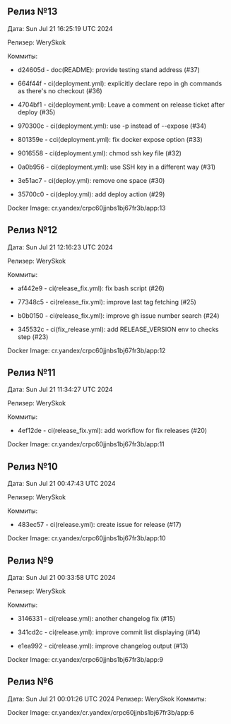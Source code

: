 ## Релиз №13
Дата: Sun Jul 21 16:25:19 UTC 2024

Релизер: WerySkok

Коммиты:

* d24605d - doc(README): provide testing stand address (#37)

* 664f44f - ci(deployment.yml): explicitly declare repo in gh commands as there's no checkout (#36)

* 4704bf1 - ci(deployment.yml): Leave a comment on release ticket after deploy (#35)

* 970300c - ci(deployment.yml): use -p instead of --expose (#34)

* 801359e - cci(deployment.yml): fix docker expose option (#33)

* 9016558 - ci(deployment.yml): chmod ssh key file (#32)

* 0a0b956 - ci(deployment.yml): use SSH key in a different way (#31)

* 3e51ac7 - ci(deploy.yml): remove one space (#30)

* 35700c0 - ci(deploy.yml): add deploy action (#29)

Docker Image: cr.yandex/crpc60jjnbs1bj67fr3b/app:13

## Релиз №12
Дата: Sun Jul 21 12:16:23 UTC 2024

Релизер: WerySkok

Коммиты:

* af442e9 - ci(release_fix.yml): fix bash script (#26)

* 77348c5 - ci(release_fix.yml): improve last tag fetching (#25)

* b0b0150 - ci(release_fix.yml): improve gh issue number search (#24)

* 345532c - ci(fix_release.yml): add RELEASE_VERSION env to checks step (#23)

Docker Image: cr.yandex/crpc60jjnbs1bj67fr3b/app:12

## Релиз №11
Дата: Sun Jul 21 11:34:27 UTC 2024

Релизер: WerySkok

Коммиты:

* 4ef12de - ci(release_fix.yml): add workflow for fix releases (#20)

Docker Image: cr.yandex/crpc60jjnbs1bj67fr3b/app:11

## Релиз №10
Дата: Sun Jul 21 00:47:43 UTC 2024

Релизер: WerySkok

Коммиты:

* 483ec57 - ci(release.yml): create issue for release (#17)

Docker Image: cr.yandex/crpc60jjnbs1bj67fr3b/app:10

## Релиз №9
Дата: Sun Jul 21 00:33:58 UTC 2024

Релизер: WerySkok

Коммиты:

* 3146331 - ci(release.yml): another changelog fix (#15)

* 341cd2c - ci(release.yml): improve commit list displaying (#14)

* e1ea992 - ci(release.yml): improve changelog output (#13)

Docker Image: cr.yandex/crpc60jjnbs1bj67fr3b/app:9

## Релиз №6
Дата: Sun Jul 21 00:01:26 UTC 2024
Релизер: WerySkok
Коммиты:

Docker Image: cr.yandex/cr.yandex/crpc60jjnbs1bj67fr3b/app:6
